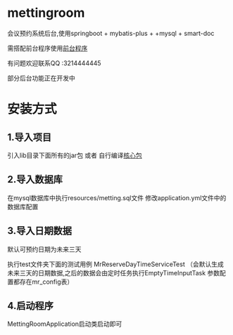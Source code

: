 # mettingroom


会议预约系统后台,使用springboot + mybatis-plus + +mysql + smart-doc

需搭配前台程序使用[前台程序](https://github.com/Liscva/mettingroom-vue)

有问题欢迎联系QQ :3214444445




部分后台功能正在开发中
# 安装方式
## 1.导入项目
引入lib目录下面所有的jar包
或者
自行编译[核心包](https://github.com/Liscva/LiscvaFramework)

## 2.导入数据库
在mysql数据库中执行resources/metting.sql文件
修改application.yml文件中的数据库配置

## 3.导入日期数据
默认可预约日期为未来三天

执行test文件夹下面的测试用例 MrReserveDayTimeServiceTest
（会默认生成未来三天的日期数据,之后的数据会由定时任务执行EmptyTimeInputTask
参数配置都存在mr_config表）

## 4.启动程序
MettingRoomApplication启动类启动即可